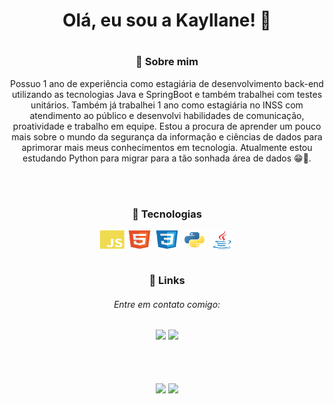 <div align="center">
 <h1> Olá, eu sou a Kayllane! 👋<h1>
</div>

<div align="center">

### 🚀 Sobre mim
<p>Possuo 1 ano de experiência como estagiária de desenvolvimento back-end utilizando as tecnologias Java e SpringBoot e também trabalhei com testes unitários. Também já trabalhei 1 ano como estagiária no INSS com atendimento ao público e desenvolvi habilidades de comunicação, proatividade e trabalho em equipe. Estou a procura de aprender um pouco mais sobre o mundo da segurança da informação e ciências de dados para aprimorar mais meus conhecimentos em tecnologia. Atualmente estou estudando Python para migrar para a tão sonhada área de dados 😁🎲.</p>
</div>

<br>

<div style="display: inline_block" align="center"><br>

### 🔗 Tecnologias
  <img align="center" alt="Js" height="30" width="40" src="https://raw.githubusercontent.com/devicons/devicon/master/icons/javascript/javascript-plain.svg">
  <img align="center" alt="HTML" height="30" width="40" src="https://raw.githubusercontent.com/devicons/devicon/master/icons/html5/html5-original.svg">
  <img align="center" alt="CSS" height="30" width="40" src="https://raw.githubusercontent.com/devicons/devicon/master/icons/css3/css3-original.svg">
  <img align="center" alt="Python" height="30" width="40" src="https://raw.githubusercontent.com/devicons/devicon/master/icons/python/python-original.svg">
  <img align="center" alt="Java" height="30" width="40" src="https://raw.githubusercontent.com/devicons/devicon/master/icons/java/java-original.svg">
</div>

<br>


<div align="center"> 

### 🔗 Links
<h6>Entre em contato comigo:<h6>
<div style="display: inline_block">
    <a href = "mailto:kayllanegfpina@gmail.com"><img src="https://img.shields.io/badge/-Gmail-%23333?style=for-the-badge&logo=gmail&logoColor=red" target="_blank"></a>
    <a href="https://www.linkedin.com/in/kayllane-pina" target="_blank"><img src="https://img.shields.io/badge/-LinkedIn-%230077B5?style=for-the-badge&logo=linkedin&logoColor=white" target="_blank"></a> 
</div>
</div>

<br>


<div style="display: inline_block" align="center"><br>
    <img height="150em" src="https://github-readme-stats.vercel.app/api?username=KayllaneGPina&show_icons=true&theme=radical"/>
    <img height="150em" src="https://github-readme-stats.vercel.app/api/top-langs/?username=KayllaneGPina&hide_progress=true&theme=dracula"/>
</div>

